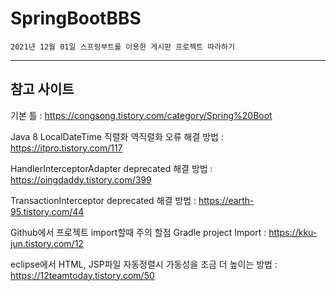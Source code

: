 # SpringBootBBS
    2021년 12월 01일 스프링부트를 이용한 게시판 프로젝트 따라하기
---
## 참고 사이트

기본 틀 : https://congsong.tistory.com/category/Spring%20Boot

Java 8 LocalDateTime 직렬화 역직렬화 오류 해결 방법 : https://itpro.tistory.com/117

HandlerInterceptorAdapter deprecated 해결 방법 : https://oingdaddy.tistory.com/399

TransactionInterceptor deprecated 해결 방법 : https://earth-95.tistory.com/44

Github에서 프로젝트 import할때 주의 할점 Gradle project Import : https://kku-jun.tistory.com/12

eclipse에서 HTML, JSP파일 자동정렬시 가동성을 조금 더 높이는 방법 : https://12teamtoday.tistory.com/50
